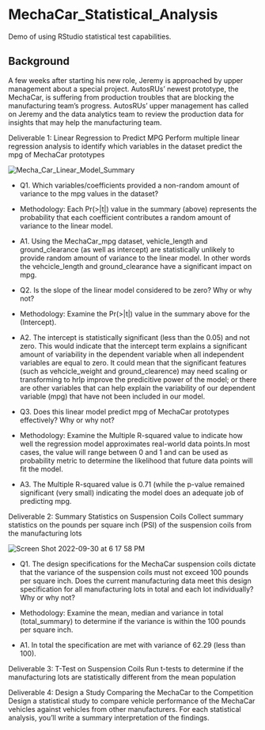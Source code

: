 # MechaCar_Statistical_Analysis
Demo of using RStudio statistical test capabilities.

## Background
A few weeks after starting his new role, Jeremy is approached by upper management about a special project. AutosRUs’ newest prototype, the MechaCar, is suffering from production troubles that are blocking the manufacturing team’s progress. AutosRUs’ upper management has called on Jeremy and the data analytics team to review the production data for insights that may help the manufacturing team.

Deliverable 1: Linear Regression to Predict MPG
Perform multiple linear regression analysis to identify which variables in the dataset predict the mpg of MechaCar prototypes


![Mecha_Car_Linear_Model_Summary](https://user-images.githubusercontent.com/105253626/193361893-e434fad6-b18d-47f3-ad40-68054255c864.png)

- Q1. Which variables/coefficients provided a non-random amount of variance to the mpg values in the dataset?
- Methodology: Each Pr(>|t|) value in the summary (above) represents the probability that each coefficient contributes a random amount of variance to the linear model.

- A1. Using the MechaCar_mpg dataset, vehicle_length and ground_clearance (as well as intercept) are statistically unlikely to provide random amount of variance to the linear model. In other words the vehcicle_length and ground_clearance have a significant impact on mpg.

- Q2. Is the slope of the linear model considered to be zero? Why or why not?

- Methodology: Examine the Pr(>|t|) value in the summary above for the (Intercept).

- A2. The intercept is statistically significant (less than the 0.05) and not zero. This would indicate that the intercept term explains a significant amount of variability in the dependent variable when all independent variables are equal to zero. It could mean that the significant features (such as vehcicle_weight and ground_clearence) may need scaling or transforming to hrlp improve the predicitive power of the model; or there are other variables that can help explain the variability of our dependent variable (mpg) that have not been included in our model.

- Q3. Does this linear model predict mpg of MechaCar prototypes effectively? Why or why not?

-  Methodology: Examine the Multiple R-squared value to indicate how well the regression model approximates real-world data points.In most cases, the value will range between 0 and 1 and can be used as probability metric to determine the likelihood that future data points will fit the model.

- A3. The Multiple R-squared value is 0.71 (while the p-value remained significant (very small) indicating the model does an adequate job of predicting mpg.

Deliverable 2: Summary Statistics on Suspension Coils
Collect summary statistics on the pounds per square inch (PSI) of the suspension coils from the manufacturing lots

![Screen Shot 2022-09-30 at 6 17 58 PM](https://user-images.githubusercontent.com/105253626/193365152-0267148f-9591-459c-9395-8936a31447d2.png)

- Q1. The design specifications for the MechaCar suspension coils dictate that the variance of the suspension coils must not exceed 100 pounds per square inch. Does the current manufacturing data meet this design specification for all manufacturing lots in total and each lot individually? Why or why not?

- Methodology: Examine the mean, median and variance in total (total_summary) to determine if the variance is within the 100 pounds per square inch.

- A1. In total the specification are met with variance of 62.29 (less than 100).


Deliverable 3: T-Test on Suspension Coils
Run t-tests to determine if the manufacturing lots are statistically different from the mean population

Deliverable 4: Design a Study Comparing the MechaCar to the Competition
Design a statistical study to compare vehicle performance of the MechaCar vehicles against vehicles from other manufacturers. For each statistical analysis, you’ll write a summary interpretation of the findings.
